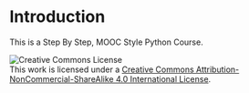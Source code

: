 # Introduction

This is a Step By Step, MOOC Style Python Course.

![Creative Commons License](https://i.creativecommons.org/l/by-nc-sa/4.0/88x31.png)  
This work is licensed under a [Creative Commons Attribution-NonCommercial-ShareAlike 4.0 International License](http://creativecommons.org/licenses/by-nc-sa/4.0/).

